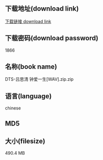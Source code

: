 ## 下载地址(download link)
[下载链接 download link](https://tutu365.netlify.app/?s=DTS-%E5%90%95%E6%80%9D%E6%B8%85+%E9%92%9F%E7%88%B1%E4%B8%80%E7%94%9F%5BWAV%5D.zip)

## 下载密码(download password)
1866

## 名称(book name)
DTS-吕思清 钟爱一生[WAV].zip.zip

## 语言(language)
chinese

## MD5


## 大小(filesize)
490.4 MB
